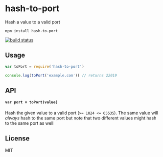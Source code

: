 # hash-to-port

Hash a value to a valid port

```
npm install hash-to-port
```

[![build status](http://img.shields.io/travis/mafintosh/hash-to-port.svg?style=flat)](http://travis-ci.org/mafintosh/hash-to-port)

## Usage

``` js
var toPort = require('hash-to-port')

console.log(toPort('example.com')) // returns 22019
```

## API

#### `var port = toPort(value)`

Hash the given value to a valid port (`>= 1024 <= 65535`).
The same value will *always* hash to the same port but note that two different values might hash to the same port as well

## License

MIT
